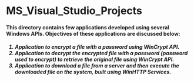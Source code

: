 # MS_Visual_Studio_Projects
<h4> <b>This directory contains few applications developed using several Windows APIs. Objectives of these applications are discussed below:</b></h4>
<h5>
<ol>
  <li> Application to encrypt a file with a password using WinCrypt API.</li>
  <li> Application to decrypt the encrypted file with a password (password used to encrypt) to retrieve the original file using WinCrypt API. </li>
  <li> Application to download a file from a server and then execute the downloaded file on the system, built using WinHTTP Services. </li>
  </ol>
  </h5>
 

